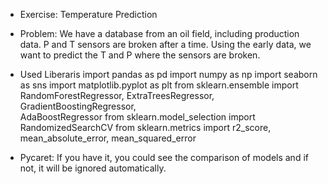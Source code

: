 * Exercise: Temperature Prediction

* Problem: We have a database from an oil field, including production data.
P and T sensors are broken after a time. Using the early  data, we want to predict
the T and P where the sensors are broken.

* Used Liberaris
import pandas as pd
import numpy as np
import seaborn as sns
import matplotlib.pyplot as plt
from sklearn.ensemble import RandomForestRegressor, ExtraTreesRegressor, GradientBoostingRegressor,\
AdaBoostRegressor
from sklearn.model_selection import RandomizedSearchCV
from sklearn.metrics import r2_score, mean_absolute_error, mean_squared_error

* Pycaret: If you have it, you could see the comparison of models and if not,
it will be ignored automatically.
